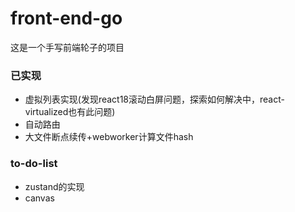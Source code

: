 # front-end-go
这是一个手写前端轮子的项目
###  已实现
+ 虚拟列表实现(发现react18滚动白屏问题，探索如何解决中，react-virtualized也有此问题)
+ 自动路由
+ 大文件断点续传+webworker计算文件hash
### to-do-list
+ zustand的实现
+ canvas